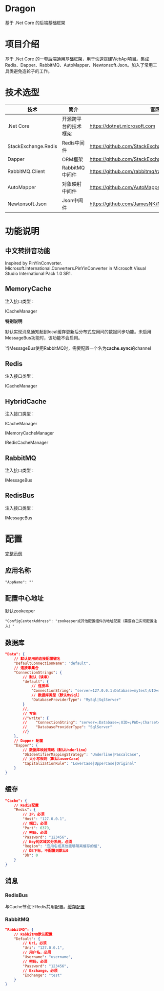 # Dragon

基于 .Net Core 的后端基础框架

# 项目介绍

基于 .Net Core 的一套后端通用基础框架，用于快速搭建WebApi项目。集成Redis、Dapper、RabbitMQ、AutoMapper、Newtonsoft.Json。加入了常用工具类避免造轮子的工作。

# 技术选型

|技术|简介|官网|
|-----|-----|-----|
|.Net Core|开源跨平台的技术框架|https://dotnet.microsoft.com|
|StackExchange.Redis|Redis中间件|https://github.com/StackExchange/StackExchange.Redis|
|Dapper|ORM框架|https://github.com/StackExchange/Dapper|
|RabbitMQ.Client|RabbitMQ中间件|https://github.com/rabbitmq/rabbitmq-dotnet-client|
|AutoMapper|对象映射中间件|https://github.com/AutoMapper/AutoMapper|
|Newtonsoft.Json|Json中间件|https://github.com/JamesNK/Newtonsoft.Json|

# 功能说明

## 中文转拼音功能
Inspired by PinYinConverter.<br />
Microsoft.International.Converters.PinYinConverter in Microsoft Visual Studio International Pack 1.0 SR1.

## MemoryCache

注入接口类型：

ICacheManager

**特别说明**

默认实现消息通知起到local缓存更新后分布式应用间的数据同步功能。未启用MessageBus功能时，该功能不会启用。

当MessageBus使用RabbitMQ时，需要配置一个名为**cache.sync**的channel

## Redis

注入接口类型：

ICacheManager

## HybridCache

注入接口类型：

ICacheManager

IMemoryCacheManager

IRedisCacheManager

## RabbitMQ

注入接口类型：

IMessageBus

## RedisBus

注入接口类型：

IMessageBus

# 配置

[完整示例](Samples/Dragon.Samples.WepApi/appsettings.json)

## 应用名称

``` text
"AppName": ""
```

## 配置中心地址

默认zookeeper

``` text
"ConfigCenterAddress": "zookeeper或其他配置组件的地址配置（需要自己实现配置注入）"
```

## 数据库

``` json
"Data": {
    // 默认使用的连接配置键名
    "DefaultConnectionName": "default",
    // 连接串集合
	"ConnectionStrings": {
        // 默认（读串）
		"default": {
            // 连接串
			"ConnectionString": "server=127.0.0.1;Database=mytest;UID=root;PWD=root;SslMode=None;",
            // 数据库类型（默认MySql）
			"DatabaseProviderType": "MySql|SqlServer"
		}
        //,
        // 写串
        //"write": {
        //    "ConnectionString": "server=;Database=;UID=;PWD=;Charset=utf8;SslMode=None;",
        //    "DatabaseProviderType": "SqlServer"
        //}
	},
    // Dapper 配置
	"Dapper": {
        // 数据库映射策略（默认Underline）
		"DbIdentifierMappingStrategy": "Underline|PascalCase",
        // 大小写规则（默认LowerCase）
		"CapitalizationRule": "LowerCase|UpperCase|Original"
	}
}
```

## 缓存

``` json
"Cache": {
    // Redis配置
	"Redis": {
        // IP，必须
        "Host": "127.0.0.1",
        // 端口，必须
        "Port": 6379,
        // 密码，必须
        "Password": "123456",
        // Key的区域区分系统，必须
        "Region": "应用名或其他能够隔离缓存的值",
        // DB下标，不配置则默认0
		"Db": 0
	}
}
```

## 消息

### RedisBus

与Cache节点下Redis共用配置。[缓存配置](#缓存)

### RabbitMQ

``` json
"RabbitMQ": {
    // RabbitMQ默认配置
	"Default": {
        // Uri，必须
        "Uri": "127.0.0.1",
        // 用户名，必须
        "Username": "username",
        // 密码，必须
        "Password": "123456",
        // Exchange，必须
        "Exchange": "test"
	}
}
```






